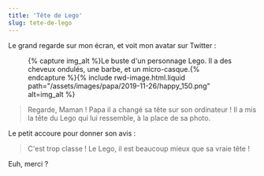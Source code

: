 ```yaml
---
title: 'Tête de Lego'
slug: tete-de-lego
---
```


Le grand regarde sur mon écran, et voit mon avatar sur Twitter :

<figure>
{% capture img_alt %}Le buste d'un personnage Lego. Il a des cheveux ondulés, une barbe, et un micro-casque.{% endcapture %}{% include rwd-image.html.liquid
path="/assets/images/papa/2019-11-26/happy_150.png"
alt=img_alt
%}
</figure>

> Regarde, Maman ! Papa il a changé sa tête sur son ordinateur ! Il a mis la tête du Lego qui lui ressemble, à la place de sa photo.

Le petit accoure pour donner son avis :

> C'est trop classe ! Le Lego, il est beaucoup mieux que sa vraie tête !

Euh, merci ?
